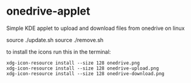 # onedrive-applet
Simple KDE applet to upload and download files from onedrive on linux

source ./update.sh
source ./remove.sh

to install the icons run this in the terminal:
```
xdg-icon-resource install --size 128 onedrive.png
xdg-icon-resource install --size 128 onedrive-upload.png
xdg-icon-resource install --size 128 onedrive-download.png
```